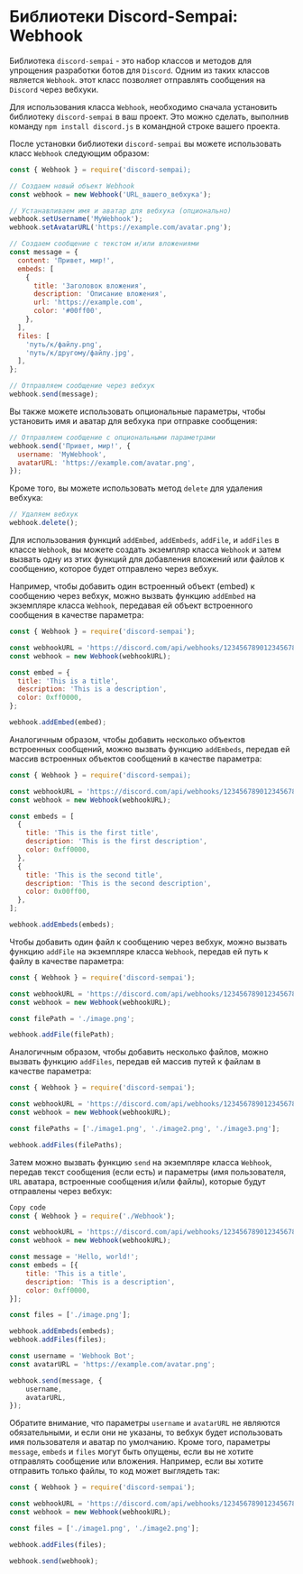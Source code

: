 # Библиотеки Discord-Sempai: Webhook
Библиотека `discord-sempai` - это набор классов и методов для упрощения разработки ботов для `Discord`. Одним из таких классов является `Webhook`. этот класс позволяет отправлять сообщения на `Discord` через вебхуки.

Для использования класса `Webhook`, необходимо сначала установить библиотеку `discord-sempai` в ваш проект. Это можно сделать, выполнив команду `npm install discord.js` в командной строке вашего проекта.

После установки библиотеки `discord-sempai` вы можете использовать класс `Webhook` следующим образом:

```js
const { Webhook } = require('discord-sempai);

// Создаем новый объект Webhook
const webhook = new Webhook('URL_вашего_вебхука');

// Устанавливаем имя и аватар для вебхука (опционально)
webhook.setUsername('MyWebhook');
webhook.setAvatarURL('https://example.com/avatar.png');

// Создаем сообщение с текстом и/или вложениями
const message = {
  content: 'Привет, мир!',
  embeds: [
    {
      title: 'Заголовок вложения',
      description: 'Описание вложения',
      url: 'https://example.com',
      color: '#00ff00',
    },
  ],
  files: [
    'путь/к/файлу.png',
    'путь/к/другому/файлу.jpg',
  ],
};

// Отправляем сообщение через вебхук
webhook.send(message);
```

Вы также можете использовать опциональные параметры, чтобы установить имя и аватар для вебхука при отправке сообщения:

```js
// Отправляем сообщение с опциональными параметрами
webhook.send('Привет, мир!', {
  username: 'MyWebhook',
  avatarURL: 'https://example.com/avatar.png',
});
```
Кроме того, вы можете использовать метод `delete` для удаления вебхука:

```js
// Удаляем вебхук
webhook.delete();
```

Для использования функций `addEmbed`, `addEmbeds`, `addFile`, и `addFiles` в классе `Webhook`, вы можете создать экземпляр класса `Webhook` и затем вызвать одну из этих функций для добавления вложений или файлов к сообщению, которое будет отправлено через вебхук.

Например, чтобы добавить один встроенный объект (embed) к сообщению через вебхук, можно вызвать функцию `addEmbed` на экземпляре класса `Webhook`, передавая ей объект встроенного сообщения в качестве параметра:

```javascript
const { Webhook } = require('discord-sempai');

const webhookURL = 'https://discord.com/api/webhooks/123456789012345678/abcdefghijk';
const webhook = new Webhook(webhookURL);

const embed = {
  title: 'This is a title',
  description: 'This is a description',
  color: 0xff0000,
};

webhook.addEmbed(embed);
```
Аналогичным образом, чтобы добавить несколько объектов встроенных сообщений, можно вызвать функцию `addEmbeds`, передав ей массив встроенных объектов сообщений в качестве параметра:

```js
const { Webhook } = require('discord-sempai);

const webhookURL = 'https://discord.com/api/webhooks/123456789012345678/abcdefghijk';
const webhook = new Webhook(webhookURL);

const embeds = [
  {
    title: 'This is the first title',
    description: 'This is the first description',
    color: 0xff0000,
  },
  {
    title: 'This is the second title',
    description: 'This is the second description',
    color: 0x00ff00,
  },
];

webhook.addEmbeds(embeds);
```
Чтобы добавить один файл к сообщению через вебхук, можно вызвать функцию `addFile` на экземпляре класса `Webhook`, передав ей путь к файлу в качестве параметра:

```javascript
const { Webhook } = require('discord-sempai');

const webhookURL = 'https://discord.com/api/webhooks/123456789012345678/abcdefghijk';
const webhook = new Webhook(webhookURL);

const filePath = './image.png';

webhook.addFile(filePath);
```
Аналогичным образом, чтобы добавить несколько файлов, можно вызвать функцию `addFiles`, передав ей массив путей к файлам в качестве параметра:

```javascript
const { Webhook } = require('discord-sempai');

const webhookURL = 'https://discord.com/api/webhooks/123456789012345678/abcdefghijk';
const webhook = new Webhook(webhookURL);

const filePaths = ['./image1.png', './image2.png', './image3.png'];

webhook.addFiles(filePaths);
```

Затем можно вызвать функцию `send` на экземпляре класса `Webhook`, передав текст сообщения (если есть) и параметры (имя пользователя, `URL` аватара, встроенные сообщения и/или файлы), которые будут отправлены через вебхук:


```javascript
Copy code
const { Webhook } = require('./Webhook');

const webhookURL = 'https://discord.com/api/webhooks/123456789012345678/abcdefghijk';
const webhook = new Webhook(webhookURL);

const message = 'Hello, world!';
const embeds = [{
    title: 'This is a title',
    description: 'This is a description',
    color: 0xff0000,
}];

const files = ['./image.png'];

webhook.addEmbeds(embeds);
webhook.addFiles(files);

const username = 'Webhook Bot';
const avatarURL = 'https://example.com/avatar.png';

webhook.send(message, {
    username,
    avatarURL,
});
```

Обратите внимание, что параметры `username` и `avatarURL` не являются обязательными, и если они не указаны, то вебхук будет использовать имя пользователя и аватар по умолчанию. Кроме того, параметры `message`, `embeds` и `files` могут быть опущены, если вы не хотите отправлять сообщение или вложения. Например, если вы хотите отправить только файлы, то код может выглядеть так:

```javascript
const { Webhook } = require('discord-sempai');

const webhookURL = 'https://discord.com/api/webhooks/123456789012345678/abcdefghijk';
const webhook = new Webhook(webhookURL);

const files = ['./image1.png', './image2.png'];

webhook.addFiles(files);

webhook.send(webhook);
```